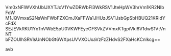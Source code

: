 Vm0xNFlWVXhUblJXYTJoV1YwZDRWbFl3WkRSV1JteHpWV3hrVm1KR2NIbFdW
M1JQVmxaS2NsWnFWbFZXCmJXaFFWa1JHUzJSV1JsbGpSbHBUQ21KRldYcFdX
SEJEVkRKU1YxTnVWbE5pU0VKWFEyeGFSVkZVVmxKTgpiVkl6V1dwS1VtVnNT
bFZOUlhSRVlsUnNObGt6WXpsUVVXOUxaVzFzZHdvS2FXaHcKCnlkcg==

avb